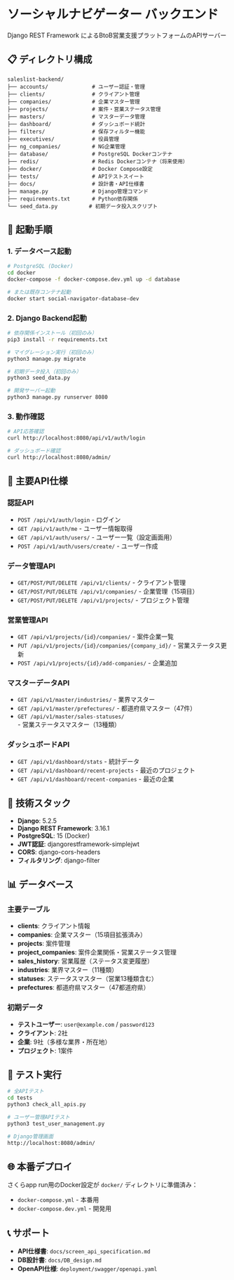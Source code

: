 # ソーシャルナビゲーター バックエンド

Django REST Framework によるBtoB営業支援プラットフォームのAPIサーバー

## 📋 ディレクトリ構成

```
saleslist-backend/
├── accounts/              # ユーザー認証・管理
├── clients/               # クライアント管理
├── companies/             # 企業マスター管理
├── projects/              # 案件・営業ステータス管理
├── masters/               # マスターデータ管理
├── dashboard/             # ダッシュボード統計
├── filters/               # 保存フィルター機能
├── executives/            # 役員管理
├── ng_companies/          # NG企業管理
├── database/              # PostgreSQL Dockerコンテナ
├── redis/                 # Redis Dockerコンテナ（将来使用）
├── docker/                # Docker Compose設定
├── tests/                 # APIテストスイート
├── docs/                  # 設計書・API仕様書
├── manage.py              # Django管理コマンド
├── requirements.txt       # Python依存関係
└── seed_data.py          # 初期データ投入スクリプト
```

## 🚀 起動手順

### **1. データベース起動**
```bash
# PostgreSQL (Docker)
cd docker
docker-compose -f docker-compose.dev.yml up -d database

# または既存コンテナ起動
docker start social-navigator-database-dev
```

### **2. Django Backend起動**
```bash
# 依存関係インストール（初回のみ）
pip3 install -r requirements.txt

# マイグレーション実行（初回のみ）
python3 manage.py migrate

# 初期データ投入（初回のみ）
python3 seed_data.py

# 開発サーバー起動
python3 manage.py runserver 8080
```

### **3. 動作確認**
```bash
# API応答確認
curl http://localhost:8080/api/v1/auth/login

# ダッシュボード確認
curl http://localhost:8080/admin/
```

## 🎯 主要API仕様

### **認証API**
- `POST /api/v1/auth/login` - ログイン
- `GET /api/v1/auth/me` - ユーザー情報取得
- `GET /api/v1/auth/users/` - ユーザー一覧（設定画面用）
- `POST /api/v1/auth/users/create/` - ユーザー作成

### **データ管理API**
- `GET/POST/PUT/DELETE /api/v1/clients/` - クライアント管理
- `GET/POST/PUT/DELETE /api/v1/companies/` - 企業管理（15項目）
- `GET/POST/PUT/DELETE /api/v1/projects/` - プロジェクト管理

### **営業管理API**
- `GET /api/v1/projects/{id}/companies/` - 案件企業一覧
- `PUT /api/v1/projects/{id}/companies/{company_id}/` - 営業ステータス更新
- `POST /api/v1/projects/{id}/add-companies/` - 企業追加

### **マスターデータAPI**
- `GET /api/v1/master/industries/` - 業界マスター
- `GET /api/v1/master/prefectures/` - 都道府県マスター（47件）
- `GET /api/v1/master/sales-statuses/` - 営業ステータスマスター（13種類）

### **ダッシュボードAPI**
- `GET /api/v1/dashboard/stats` - 統計データ
- `GET /api/v1/dashboard/recent-projects` - 最近のプロジェクト
- `GET /api/v1/dashboard/recent-companies` - 最近の企業

## 🔧 技術スタック

- **Django**: 5.2.5
- **Django REST Framework**: 3.16.1
- **PostgreSQL**: 15 (Docker)
- **JWT認証**: djangorestframework-simplejwt
- **CORS**: django-cors-headers
- **フィルタリング**: django-filter

## 📊 データベース

### **主要テーブル**
- **clients**: クライアント情報
- **companies**: 企業マスター（15項目拡張済み）
- **projects**: 案件管理
- **project_companies**: 案件企業関係・営業ステータス管理
- **sales_history**: 営業履歴（ステータス変更履歴）
- **industries**: 業界マスター（11種類）
- **statuses**: ステータスマスター（営業13種類含む）
- **prefectures**: 都道府県マスター（47都道府県）

### **初期データ**
- **テストユーザー**: `user@example.com` / `password123`
- **クライアント**: 2社
- **企業**: 9社（多様な業界・所在地）
- **プロジェクト**: 1案件

## 🧪 テスト実行

```bash
# 全APIテスト
cd tests
python3 check_all_apis.py

# ユーザー管理APIテスト
python3 test_user_management.py

# Django管理画面
http://localhost:8080/admin/
```

## 🌐 本番デプロイ

さくらapp run用のDocker設定が `docker/` ディレクトリに準備済み：
- `docker-compose.yml` - 本番用
- `docker-compose.dev.yml` - 開発用

## 📞 サポート

- **API仕様書**: `docs/screen_api_specification.md`
- **DB設計書**: `docs/DB_design.md`
- **OpenAPI仕様**: `deployment/swagger/openapi.yaml`